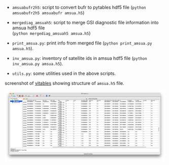 * `amsuabufr2h5`: script to convert bufr to pytables hdf5 file (`python amsuabufr2h5 amsuabufr amsua.h5`)

* `mergediag_amsuah5`:  script to merge GSI diagnostic file information into amsua hdf5 file  
  (`python mergediag_amsuah5 amsua.h5`)

* `print_amsua.py`: print info from merged file (`python print_amsua.py amsua.h5`).

* `inv_amsua.py`: inventory of satellite ids in amsua hdf5 file (`python inv_amsua.py amsua.h5`).

* `utils.py`:  some utilities used in the above scripts.

screenshot of [vitables](http://vitables.org) showing structure of `amsua.h5` file.

![amsua.h5](vitables.png?raw=true "AMSUA pytables file")
